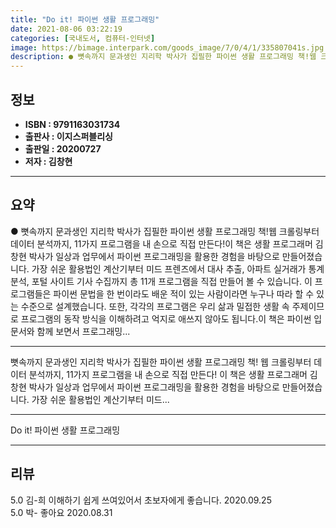 ```yaml
---
title: "Do it! 파이썬 생활 프로그래밍"
date: 2021-08-06 03:22:19
categories: [국내도서, 컴퓨터-인터넷]
image: https://bimage.interpark.com/goods_image/7/0/4/1/335807041s.jpg
description: ● 뼛속까지 문과생인 지리학 박사가 집필한 파이썬 생활 프로그래밍 책!웹 크롤링부터 데이터 분석까지, 11가지 프로그램을 내 손으로 직접 만든다!이 책은 생활 프로그래머 김창현 박사가 일상과 업무에서 파이썬 프로그래밍을 활용한 경험을 바탕으로 만들어졌습니다. 가장 쉬운 활용법인 계산기
---
```


## **정보**

- **ISBN : 9791163031734**
- **출판사 : 이지스퍼블리싱**
- **출판일 : 20200727**
- **저자 : 김창현**

------



## **요약**

●  뼛속까지 문과생인 지리학 박사가 집필한 파이썬 생활 프로그래밍 책!웹 크롤링부터 데이터 분석까지, 11가지 프로그램을 내 손으로 직접 만든다!이 책은 생활 프로그래머 김창현 박사가 일상과 업무에서 파이썬 프로그래밍을 활용한 경험을 바탕으로 만들어졌습니다. 가장 쉬운 활용법인 계산기부터 미드 프렌즈에서 대사 추출, 아파트 실거래가 통계 분석, 포털 사이트 기사 수집까지 총 11개 프로그램을 직접 만들어 볼 수 있습니다. 이 프로그램들은 파이썬 문법을 한 번이라도 배운 적이 있는 사람이라면 누구나 따라 할 수 있는 수준으로 설계했습니다. 또한, 각각의 프로그램은 우리 삶과 밀접한 생활 속 주제이므로 프로그램의 동작 방식을 이해하려고 억지로 애쓰지 않아도 됩니다.이 책은 파이썬 입문서와 함께 보면서 프로그래밍...

------

뼛속까지 문과생인 지리학 박사가 집필한 파이썬 생활 프로그래밍 책!
웹 크롤링부터 데이터 분석까지, 11가지 프로그램을 내 손으로 직접 만든다!
이 책은 생활 프로그래머 김창현 박사가 일상과 업무에서 파이썬 프로그래밍을 활용한 경험을 바탕으로 만들어졌습니다. 가장 쉬운 활용법인 계산기부터 미드... 

------


Do it! 파이썬 생활 프로그래밍 

------


## **리뷰** 

5.0 김-희 이해하기 쉽게 쓰여있어서 초보자에게 좋습니다. 2020.09.25 <br/>5.0 박- 좋아요 2020.08.31 <br/>